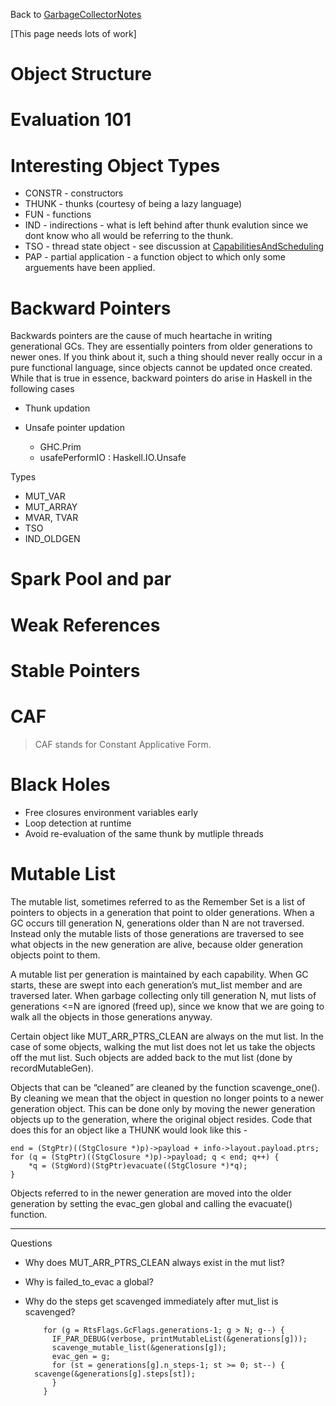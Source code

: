 
Back to [GarbageCollectorNotes](garbage-collector-notes)


\[This page needs lots of work\]

# Object Structure

# Evaluation 101

# Interesting Object Types

- CONSTR - constructors
- THUNK - thunks (courtesy of being a lazy language)
- FUN - functions
- IND - indirections - what is left behind after thunk evalution since we dont know who all would be referring to the thunk. 
- TSO - thread state object - see discussion at [CapabilitiesAndScheduling](capabilities-and-scheduling)
- PAP - partial application - a function object to which only some arguements have been applied.

# Backward Pointers


Backwards pointers are the cause of much heartache in writing generational GCs. They are essentially pointers from older generations to newer ones. If you think about it, such a thing should never really occur in a pure functional language, since objects cannot be updated once created. While that is true in essence, backward pointers do arise in Haskell in the following cases

- Thunk updation
- Unsafe pointer updation 

  - GHC.Prim
  - usafePerformIO : Haskell.IO.Unsafe


Types

- MUT_VAR
- MUT_ARRAY
- MVAR, TVAR
- TSO
- IND_OLDGEN

# Spark Pool and par


# Weak References


# Stable Pointers


# CAF


>
>
> CAF stands for Constant Applicative Form. 
>
>

# Black Holes

- Free closures environment variables early
- Loop detection at runtime
- Avoid re-evaluation of the same thunk by mutliple threads

# Mutable List


The mutable list, sometimes referred to as the Remember Set is a list of pointers to objects in a generation that point to older generations. When a GC occurs till generation N, generations older than N are not traversed. Instead only the mutable lists of those generations are traversed to see what objects in the new generation are alive, because older generation objects point to them. 


A mutable list per generation is maintained by each capability. When GC starts, these are swept into each generation’s mut_list member and are traversed later. When garbage collecting only till generation N, mut lists of generations \<=N are ignored (freed up), since we know that we are going to walk all the objects in those generations anyway.


Certain object like MUT_ARR_PTRS_CLEAN are always on the mut list. In the case of some objects, walking the mut list does not let us take the objects off the mut list. Such objects are added back to the mut list (done by recordMutableGen). 


Objects that can be “cleaned” are cleaned by the function scavenge_one(). By cleaning we mean that the object in question no longer points to a newer generation object. This can be done only by moving the newer generation objects up to the generation, where the original object resides. Code that does this for an object like a THUNK would look like this - 

```wiki
end = (StgPtr)((StgClosure *)p)->payload + info->layout.payload.ptrs;
for (q = (StgPtr)((StgClosure *)p)->payload; q < end; q++) {
    *q = (StgWord)(StgPtr)evacuate((StgClosure *)*q);
}
```


Objects referred to in the newer generation are moved into the older generation by setting the evac_gen global and calling the evacuate() function.

---


Questions

- Why does MUT_ARR_PTRS_CLEAN always exist in the mut list?
- Why is failed_to_evac a global?
- Why do the steps get scavenged immediately after mut_list is scavenged?

  ```wiki
      for (g = RtsFlags.GcFlags.generations-1; g > N; g--) {
        IF_PAR_DEBUG(verbose, printMutableList(&generations[g]));
        scavenge_mutable_list(&generations[g]);
        evac_gen = g;
        for (st = generations[g].n_steps-1; st >= 0; st--) {
  	scavenge(&generations[g].steps[st]);
        }
      }
  ```